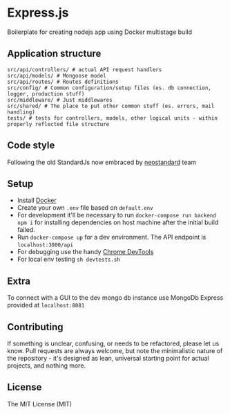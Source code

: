 # Express.js
Boilerplate for creating nodejs app using Docker multistage build

## Application structure

```
src/api/controllers/ # actual API request handlers
src/api/models/ # Mongoose model
src/api/routes/ # Routes definitions
src/config/ # Common configuration/setup files (es. db connection, logger, production stuff)
src/middleware/ # Just middlewares
src/shared/ # The place to put other common stuff (es. errors, mail handling)
tests/ # tests for controllers, models, other logical units - within properly reflected file structure
```

## Code style

Following the old StandardJs now embraced by [neostandard](https://github.com/neostandard/neostandard) team

## Setup

- Install [Docker](https://docs.docker.com/install/)
- Create your own `.env` file based on `default.env`
- For development it'll be necessary to run `docker-compose run backend npm i` for installing dependencies on host machine after the initial build failed.
- Run `docker-compose up` for a dev environment. The API endpoint is `localhost:3000/api`
- For debugging use the handy [Chrome DevTools](https://chromedevtools.github.io/devtools-protocol/)
- For local env testing `sh devtests.sh`

## Extra

To connect with a GUI to the dev mongo db instance use MongoDb Express provided at `localhost:8081`

## Contributing

If something is unclear, confusing, or needs to be refactored, please let us know. Pull requests are always welcome, but note the minimalistic nature of the repository - it's designed as lean, universal starting point for actual projects, and nothing more.

## License

The MIT License (MIT)

